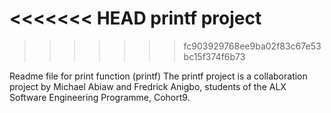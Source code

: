 <<<<<<< HEAD
printf project
=======
>>>>>>> fc903929768ee9ba02f83c67e53bc15f374f6b73


Readme file for print function (printf)
The printf project is a collaboration project by Michael Abiaw and Fredrick Anigbo, students of the ALX Software Engineering Programme, Cohort9.
